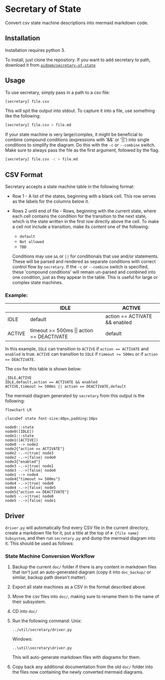 # Secretary of State

Convert csv state machine descriptions into mermaid markdown code.

## Installation

Installation requires python 3.

To install, just clone the repository.
If you want to add secretary to path, download it from [`aidnem/secretary-of-state`](https://github.com/aidnem/secretary-of-state)

## Usage

To use secretary, simply pass in a path to a csv file:

```bash
[secretary] file.csv
```

This will spit the output into stdout. To capture it into a file, use something
like the following:

```bash
[secretary] file.csv > file.md
```

If your state machine is very large/complex, it might be beneficial to combine
compound conditions (expressions with '&&' or '||') into single conditions to
simplify the diagram. Do this with the `-c` or `--combine` switch. Make sure to
always pass the file as the first argument, followed by the flag.

```bash
[secretary] file.csv -c > file.md
```

## CSV Format

Secretary accepts a state machine table in the following format:

- Row 1 - A list of the states, beginning with a blank cell. This row serves as
  the labels for the columns below it.
- Rows 2 until end of file - Rows, beginning with the current state, where
  each cell contains the condition for the transition to the next state, which
  is the state written in the first row directly above the cell. To make a cell
  not include a transition, make its content one of the following:

  - `default`
  - `Not allowed`
  - `TBD`

  Conditions may use `&&` or `||` for conditionals that use and/or statements.
  These will be parsed and rendered as separate conditions with correct control
  flow by `secretary`. If the `-c` or `--combine` switch is specified, these
  'compound conditions' will remain un-parsed and combined into one condition,
  just as they appear in the table. This is useful for large or complex state
  machines.

### Example:

|        | IDLE                                       | ACTIVE                        |
| ------ | ------------------------------------------ | ----------------------------- |
| IDLE   | default                                    | action == ACTIVATE && enabled |
| ACTIVE | timeout >= 500ms \|\| action == DEACTIVATE | default                       |

In this example, `IDLE` can transition to `ACTIVE` if `action == ACTIVATE` and `enabled` is true.
`ACTIVE` can transition to `IDLE` if `timeout >= 500ms` or if
`action == DEACTIVATE`.

The csv for this table is shown below:

```
,IDLE,ACTIVE
IDLE,default,action == ACTIVATE && enabled
ACTIVE,timeout >= 500ms || action == DEACTIVATE,default
```

The mermaid diagram generated by `secretary` from this output is the following:

```mermaid
flowchart LR

classDef state font-size:40px,padding:10px

node0:::state
node0([IDLE])
node1:::state
node1([ACTIVE])
node0 --> node2
node2{"action == ACTIVATE"}
node2 -.->|true| node3
node2 -.->|false| node0
node3{"enabled"}
node3 -.->|true| node1
node3 -.->|false| node0
node1 --> node4
node4{"timeout >= 500ms"}
node4 -.->|true| node0
node4 -.->|false| node5
node5{"action == DEACTIVATE"}
node5 -.->|true| node0
node5 -.->|false| node1
```

## Driver

`driver.py` will automatically find every CSV file in the current directory, create a markdown file for it, put a title at the top of `# {file name} Subsystem`, and then run `secretary.py` and dump the mermaid diagram into it. This should be used as follows:

### State Machine Conversion Workflow

1. Backup the current `doc/` folder if there is any content in markdown files that isn't just an auto-generated diagram (copy it into `doc_backup/` or similar, backup path doesn't matter).
1. Export all state machines as a CSV in the format described above.
1. Move the csv files into `doc/`, making sure to rename them to the name of their subsystem.
1. CD into `doc/`
1. Run the following command:
   Unix:

   ```
   ../util/secretary/driver.py
   ```

   Windows:

   ```
   ..\util\secretary\driver.py
   ```

   This will auto-generate markdown files with diagrams for them.

1. Copy back any additional documentation from the old `doc/` folder into the files now containing the newly converted mermaid diagrams.
